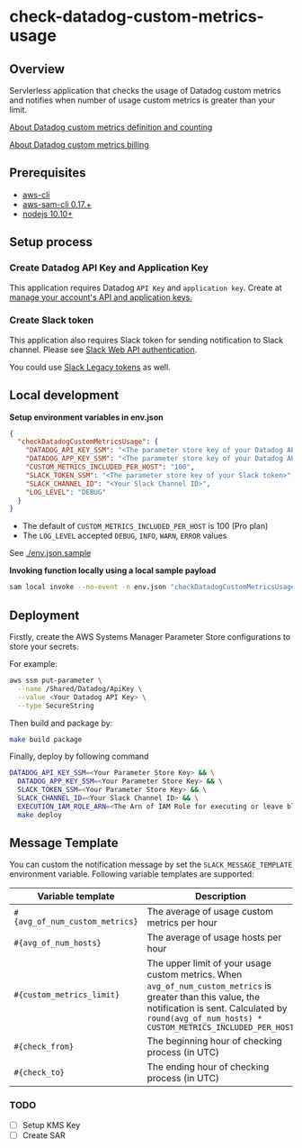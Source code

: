 # check-datadog-custom-metrics-usage

## Overview

Servlerless application that checks the usage of Datadog custom metrics and notifies
when number of usage custom metrics is greater than your limit.

[About Datadog custom metrics definition and counting](https://docs.datadoghq.com/developers/metrics/custom_metrics/)

[About Datadog custom metrics billing](https://docs.datadoghq.com/account_management/billing/custom_metrics/)

## Prerequisites

* [aws-cli](https://aws.amazon.com/cli/)
* [aws-sam-cli 0.17.+](https://github.com/awslabs/aws-sam-cli)
* [nodejs 10.10+](https://nodejs.org/en/download/releases/)

## Setup process

### Create Datadog API Key and Application Key

This application requires Datadog `API Key` and `application key`.
Create at [manage your account's API and application keys.](https://app.datadoghq.com/account/settings#api)

### Create Slack token

This application also requires Slack token for sending notification to Slack channel.
Please see [Slack Web API authentication](https://api.slack.com/web#authentication).

You could use [Slack Legacy tokens](https://api.slack.com/custom-integrations/legacy-tokens) as well.

## Local development

**Setup environment variables in env.json**

```json
{
  "checkDatadogCustomMetricsUsage": {
    "DATADOG_API_KEY_SSM": "<The parameter store key of your Datadog API Key>",
    "DATADOG_APP_KEY_SSM": "<The parameter store key of your Datadog APP Key>",
    "CUSTOM_METRICS_INCLUDED_PER_HOST": "100",
    "SLACK_TOKEN_SSM": "<The parameter store key of your Slack token>",
    "SLACK_CHANNEL_ID": "<Your Slack Channel ID>",
    "LOG_LEVEL": "DEBUG"
  }
}
```

- The default of `CUSTOM_METRICS_INCLUDED_PER_HOST` is 100 (Pro plan)
- The `LOG_LEVEL` accepted `DEBUG`, `INFO`, `WARN`, `ERROR` values

See [./env.json.sample](./env.json.sample)

**Invoking function locally using a local sample payload**

```bash
sam local invoke --no-event -n env.json "checkDatadogCustomMetricsUsage" <<< "{}"
```

## Deployment

Firstly, create the AWS Systems Manager Parameter Store configurations to store your secrets.

For example:
```bash
aws ssm put-parameter \
  --name /Shared/Datadog/ApiKey \
  --value <Your Datadog API Key> \
  --type SecureString
```

Then build and package by:

```bash
make build package
```

Finally, deploy by following command

```bash
DATADOG_API_KEY_SSM=<Your Parameter Store Key> && \
  DATADOG_APP_KEY_SSM=<Your Parameter Store Key> && \
  SLACK_TOKEN_SSM=<Your Parameter Store Key> && \
  SLACK_CHANNEL_ID=<Your Slack Channel ID> && \
  EXECUTION_IAM_ROLE_ARN=<The Arn of IAM Role for executing or leave blank to create automatically> && \
  make deploy
```

## Message Template

You can custom the notification message by set the `SLACK_MESSAGE_TEMPLATE` environment variable.
Following variable templates are supported:

Variable template              | Description
------------------------------ | -----------
`#{avg_of_num_custom_metrics}` | The average of usage custom metrics per hour
`#{avg_of_num_hosts}`          | The average of usage hosts per hour
`#{custom_metrics_limit}`      | The upper limit of your usage custom metrics. When `avg_of_num_custom_metrics` is greater than this value, the notification is sent. Calculated by `round(avg_of_num_hosts) * CUSTOM_METRICS_INCLUDED_PER_HOST`
`#{check_from}`                | The beginning hour of checking process (in UTC)
`#{check_to}`                  | The ending hour of checking process (in UTC)

### TODO

- [ ] Setup KMS Key
- [ ] Create SAR
